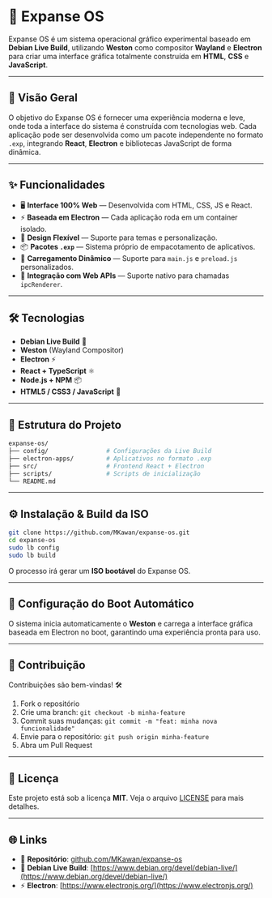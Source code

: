 # 🌌 Expanse OS

Expanse OS é um sistema operacional gráfico experimental baseado em **Debian Live Build**, utilizando **Weston** como compositor **Wayland** e **Electron** para criar uma interface gráfica totalmente construída em **HTML**, **CSS** e **JavaScript**.

---

## 🚀 Visão Geral

O objetivo do Expanse OS é fornecer uma experiência moderna e leve, onde toda a interface do sistema é construída com tecnologias web. Cada aplicação pode ser desenvolvida como um pacote independente no formato `.exp`, integrando **React**, **Electron** e bibliotecas JavaScript de forma dinâmica.

---

## ✨ Funcionalidades

- 🖥️ **Interface 100% Web** — Desenvolvida com HTML, CSS, JS e React.
- ⚡ **Baseada em Electron** — Cada aplicação roda em um container isolado.
- 🎨 **Design Flexível** — Suporte para temas e personalização.
- 📦 **Pacotes `.exp`** — Sistema próprio de empacotamento de aplicativos.
- 🔄 **Carregamento Dinâmico** — Suporte para `main.js` e `preload.js` personalizados.
- 🧩 **Integração com Web APIs** — Suporte nativo para chamadas `ipcRenderer`.

---

## 🛠️ Tecnologias

- **Debian Live Build** 🐧
- **Weston** (Wayland Compositor)
- **Electron** ⚡
- **React + TypeScript** ⚛️
- **Node.js + NPM** 📦
- **HTML5 / CSS3 / JavaScript** 🎨

---

## 📂 Estrutura do Projeto

```bash
expanse-os/
├── config/                # Configurações da Live Build
├── electron-apps/         # Aplicativos no formato .exp
├── src/                   # Frontend React + Electron
├── scripts/               # Scripts de inicialização
└── README.md
```

---

## ⚙️ Instalação & Build da ISO

```bash
git clone https://github.com/MKawan/expanse-os.git
cd expanse-os
sudo lb config
sudo lb build
```

O processo irá gerar um **ISO bootável** do Expanse OS.

---

## 🔧 Configuração do Boot Automático

O sistema inicia automaticamente o **Weston** e carrega a interface gráfica baseada em Electron no boot, garantindo uma experiência pronta para uso.

---

## 🤝 Contribuição

Contribuições são bem-vindas! 🛠️

1. Fork o repositório
2. Crie uma branch: `git checkout -b minha-feature`
3. Commit suas mudanças: `git commit -m "feat: minha nova funcionalidade"`
4. Envie para o repositório: `git push origin minha-feature`
5. Abra um Pull Request

---

## 📜 Licença

Este projeto está sob a licença **MIT**. Veja o arquivo [LICENSE](LICENSE) para mais detalhes.

---

## 🌐 Links

- 🔗 **Repositório**: [github.com/MKawan/expanse-os](https://github.com/MKawan/expanse-os)
- 🐧 **Debian Live Build**: [https://www.debian.org/devel/debian-live/](https://www.debian.org/devel/debian-live/)
- ⚡ **Electron**: [https://www.electronjs.org/](https://www.electronjs.org/)
